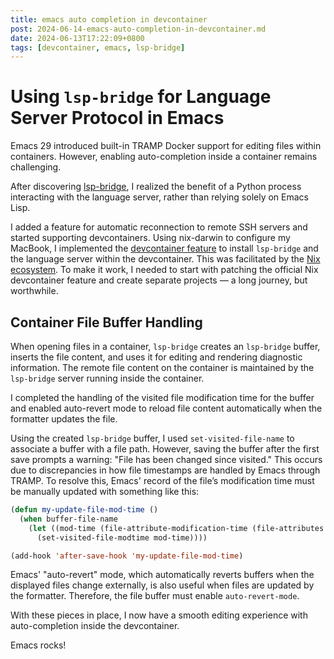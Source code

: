 ```yaml
---
title: emacs auto completion in devcontainer
post: 2024-06-14-emacs-auto-completion-in-devcontainer.md
date: 2024-06-13T17:22:09+0800
tags: [devcontainer, emacs, lsp-bridge]
---
```

# Using `lsp-bridge` for Language Server Protocol in Emacs

Emacs 29 introduced built-in TRAMP Docker support for editing files within containers. However, enabling auto-completion inside a container remains challenging.

After discovering [lsp-bridge](https://github.com/manateelazycat/lsp-bridge), I realized the benefit of a Python process interacting with the language server, rather than relying solely on Emacs Lisp.

I added a feature for automatic reconnection to remote SSH servers and started supporting devcontainers. Using nix-darwin to configure my MacBook, I implemented the [devcontainer feature](https://github.com/nohzafk/devcontainer-feature-emacs-lsp-bridge) to install `lsp-bridge` and the language server within the devcontainer. This was facilitated by the [Nix ecosystem](https://search.nixos.org/packages). To make it work, I needed to start with patching the official Nix devcontainer feature and create separate projects — a long journey, but worthwhile.

## Container File Buffer Handling

When opening files in a container, `lsp-bridge` creates an `lsp-bridge` buffer, inserts the file content, and uses it for editing and rendering diagnostic information. The remote file content on the container is maintained by the `lsp-bridge` server running inside the container.

I completed the handling of the visited file modification time for the buffer and enabled auto-revert mode to reload file content automatically when the formatter updates the file.

Using the created `lsp-bridge` buffer, I used `set-visited-file-name` to associate a buffer with a file path. However, saving the buffer after the first save prompts a warning: "File has been changed since visited." This occurs due to discrepancies in how file timestamps are handled by Emacs through TRAMP. To resolve this, Emacs' record of the file’s modification time must be manually updated with something like this:

```lisp
(defun my-update-file-mod-time ()
  (when buffer-file-name
    (let ((mod-time (file-attribute-modification-time (file-attributes buffer-file-name))))
      (set-visited-file-modtime mod-time))))

(add-hook 'after-save-hook 'my-update-file-mod-time)
```

Emacs' "auto-revert" mode, which automatically reverts buffers when the displayed files change externally, is also useful when files are updated by the formatter. Therefore, the file buffer must enable `auto-revert-mode`.

With these pieces in place, I now have a smooth editing experience with auto-completion inside the devcontainer.

Emacs rocks!